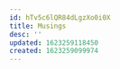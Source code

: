 ```yaml
---
id: hTv5c6lQR84dLgzXo0i0X
title: Musings
desc: ''
updated: 1623259118450
created: 1623259099974
---
```


